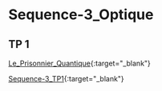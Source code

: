 # Sequence-3_Optique

## TP 1

[Le_Prisonnier_Quantique](./https://prisonnier-quantique.fr/jeu/index.html?savepoint=laser_etincel&var_GAME_MODE=puzzle&var_WITH_INDICES=YES){:target="_blank"}

[Sequence-3_TP1](./2_Physique-Chimie_Seq3_TP1.pdf){:target="_blank"}

